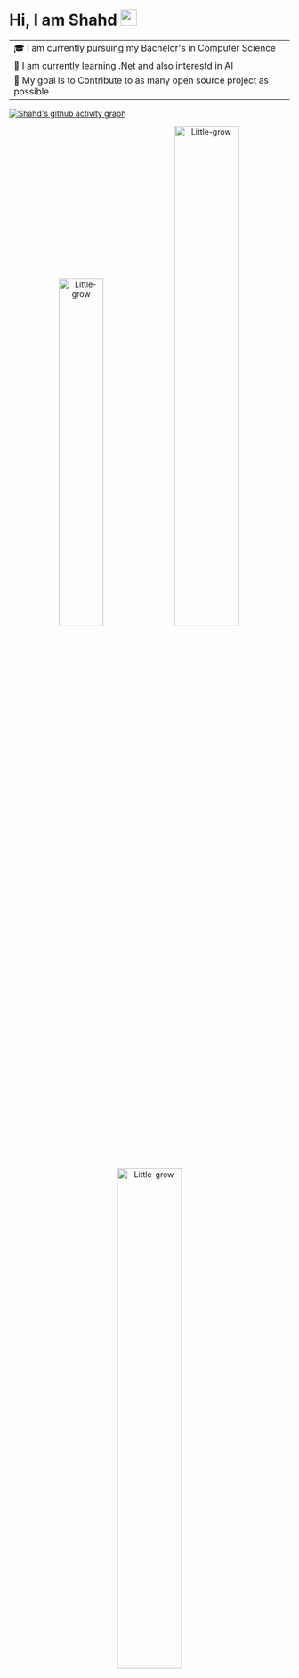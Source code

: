 # Hi, I am Shahd <img src="https://github.com/TheDudeThatCode/TheDudeThatCode/blob/master/Assets/Hi.gif" width="29px">

<table>
 <tr>
  <td valign="crnter">
   🎓 I am currently pursuing my Bachelor's in Computer Science
  </td> 
 </tr> 

  <tr>
  <td>
   🌱 I am currently learning .Net and also interestd in AI
  </td>
  </tr>
 
 <tr>
  <td>
   🎯 My goal is to Contribute to as many open source project as possible 
  </td>
 </tr> 
</table>

[![Shahd's github activity graph](https://github-readme-activity-graph.cyclic.app/graph?username=Little-grow)](https://github.com/ashutosh00710/github-readme-activity-graph)


<p align="center">
<img width="40%" src="https://github-readme-stats.vercel.app/api/top-langs?username=Little-grow&show_icons=true&theme=dracula&title_color=ff8000&text_color=ffffff&bg_color=6a6a6a&locale=en&layout=compact&hide_border=true" alt="Little-grow" /> 
<img width="48%" src="https://github-readme-stats.vercel.app/api?username=Little-grow&show_icons=true&theme=dracula&title_color=ff8000&text_color=ffffff&bg_color=6a6a6a&locale=en&hide_border=true" alt="Little-grow" />
<img width="48%" src="https://github-readme-streak-stats.herokuapp.com/?user=Little-grow&theme=highcontrast&hide_border=true" alt="Little-grow" />
</p>
